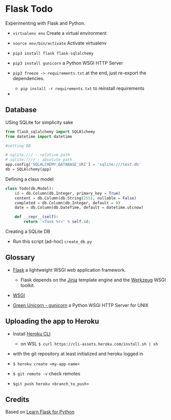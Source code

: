 # Flask Todo

Experimenting with Flask and Python.

* `virtualenv env` Create a virtual environment
* `source env/bin/activate` Activate virtualenv 
* `pip3 install flask flask-sqlalchemy`

* `pip3 install gunicorn` a Python WSGI HTTP Server
* `pip3 freeze -> requirements.txt` at the end, just re-export the dependencies.
  * `pip install -r requirements.txt` to reinstall requirements

* 
## Database

USing SQLite for simplicity sake

```python
from flask_sqlalchemy import SQLAlchemy
from datetime import datetime

#setting DB

# sqlite:/// - relative path
# sqlite://// - absolute path
app.config['SQLALCHEMY_DATABASE_URI'] = 'sqlite:///test.db'
db = SQLAlchemy(app)
```

Defining a class model

```python
class Todo(db.Model):
    id = db.Column(db.Integer, primary_key = True)
    content = db.Column(db.String(255), nullable = False)
    completed = db.Column(db.Integer, default = 0)
    date = db.Column(db.DateTime, default = datetime.utcnow)

    def __repr__(self):
        return '<Task %r>' % self.id;
```

Creating a SQLite DB

* Run this script (ad-hoc) `create_db.py`

## Glossary

* [Flask](https://palletsprojects.com/p/flask/)  a lightweight WSGI web application framework.
  * Flask depends on the [Jinja](https://www.palletsprojects.com/p/jinja/) template engine and the [Werkzeug](https://www.palletsprojects.com/p/werkzeug/) WSGI toolkit.

* [WSGI](https://en.wikipedia.org/wiki/Web_Server_Gateway_Interface)
* [Green Unicorn - gunicorn](https://gunicorn.org/) a Python WSGI HTTP Server for UNIX

## Uploading the app to Heroku

* Install [Heroku CLI](https://devcenter.heroku.com/articles/heroku-cli)
  * on WSL `$ curl https://cli-assets.heroku.com/install.sh | sh`

* with the git repository at least initialized and heroku logged in
* `$ heroku create <my-app-name>`
* `$ git remote -v` check remotes
* `$git push heroku <branch_to_push>`


## Credits

Based on [Learn Flask for Python](https://www.youtube.com/watch?v=Z1RJmh_OqeA&t=386s)